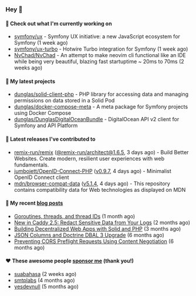 ### Hey 👋

#### 👷 Check out what I'm currently working on

- [symfony/ux](https://github.com/symfony/ux) - Symfony UX initiative: a new JavaScript ecosystem for Symfony (1 week ago)
- [symfony/ux-turbo](https://github.com/symfony/ux-turbo) - Hotwire Turbo integration for Symfony (1 week ago)
- [NvChad/NvChad](https://github.com/NvChad/NvChad) - An attempt to make neovim cli functional like an IDE while being very beautiful, blazing fast startuptime ~ 20ms to 70ms (2 weeks ago)

#### 🌱 My latest projects

- [dunglas/solid-client-php](https://github.com/dunglas/solid-client-php) - PHP library for accessing data and managing permissions on data stored in a Solid Pod
- [dunglas/docker-compose-meta](https://github.com/dunglas/docker-compose-meta) - A meta package for Symfony projects using Docker Compose
- [dunglas/DunglasDigitalOceanBundle](https://github.com/dunglas/DunglasDigitalOceanBundle) - DigitalOcean API v2 client for Symfony and API Platform

#### 🔭 Latest releases I've contributed to

- [remix-run/remix](https://github.com/remix-run/remix) ([@remix-run/architect@1.6.5](https://github.com/remix-run/remix/releases/tag/%40remix-run%2Farchitect%401.6.5), 3 days ago) - Build Better Websites. Create modern, resilient user experiences with web fundamentals.
- [jumbojett/OpenID-Connect-PHP](https://github.com/jumbojett/OpenID-Connect-PHP) ([v0.9.7](https://github.com/jumbojett/OpenID-Connect-PHP/releases/tag/v0.9.7), 4 days ago) - Minimalist OpenID Connect client
- [mdn/browser-compat-data](https://github.com/mdn/browser-compat-data) ([v5.1.4](https://github.com/mdn/browser-compat-data/releases/tag/v5.1.4), 4 days ago) - This repository contains compatibility data for Web technologies as displayed on MDN

#### 📜 My recent [blog posts](https://dunglas.fr)

- [Goroutines, threads, and thread IDs](https://dunglas.fr/2022/05/goroutines-threads-and-thread-ids/) (1 month ago)
- [New in Caddy 2.5: Redact Sensitive Data from Your Logs](https://dunglas.fr/2022/04/caddy-logging-security-improvements/) (2 months ago)
- [Building Decentralized Web Apps with Solid and PHP](https://dunglas.fr/2022/04/building-decentralized-web-apps-with-solid-and-php/) (3 months ago)
- [JSON Columns and Doctrine DBAL 3 Upgrade](https://dunglas.fr/2022/01/json-columns-and-doctrine-dbal-3-upgrade/) (6 months ago)
- [Preventing CORS Preflight Requests Using Content Negotiation](https://dunglas.fr/2022/01/preventing-cors-preflight-requests-using-content-negotiation/) (6 months ago)

#### ❤️ These awesome people [sponsor me](https://github.com/sponsors/dunglas) (thank you!)

- [suabahasa](https://github.com/suabahasa) (2 weeks ago)
- [smtplabs](https://github.com/smtplabs) (4 months ago)
- [yesdevnull](https://github.com/yesdevnull) (5 months ago)
